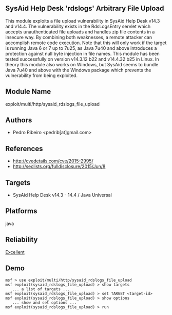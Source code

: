 ## SysAid Help Desk 'rdslogs' Arbitrary File Upload

This module exploits a file upload vulnerability in SysAid 
Help Desk v14.3 and v14.4. The vulnerability exists in the 
RdsLogsEntry servlet which accepts unauthenticated file 
uploads and handles zip file contents in a insecure way. By 
combining both weaknesses, a remote attacker can accomplish 
remote code execution. Note that this will only work if the 
target is running Java 6 or 7 up to 7u25, as Java 7u40 and 
above introduces a protection against null byte injection in 
file names. This module has been tested successfully on 
version v14.3.12 b22 and v14.4.32 b25 in Linux. In theory 
this module also works on Windows, but SysAid seems to 
bundle Java 7u40 and above with the Windows package which 
prevents the vulnerability from being exploited.


## Module Name
exploit/multi/http/sysaid_rdslogs_file_upload

## Authors
* Pedro Ribeiro <pedrib[at]gmail.com>


## References
* http://cvedetails.com/cve/2015-2995/
* http://seclists.org/fulldisclosure/2015/Jun/8



## Targets
* SysAid Help Desk v14.3 - 14.4 / Java Universal


## Platforms
java

## Reliability
[Excellent](https://github.com/rapid7/metasploit-framework/wiki/Exploit-Ranking)

## Demo

```
msf > use exploit/multi/http/sysaid_rdslogs_file_upload
msf exploit(sysaid_rdslogs_file_upload) > show targets
   ... a list of targets ...
msf exploit(sysaid_rdslogs_file_upload) > set TARGET <target-id>
msf exploit(sysaid_rdslogs_file_upload) > show options
   ... show and set options ...
msf exploit(sysaid_rdslogs_file_upload) > run
```
    
    
